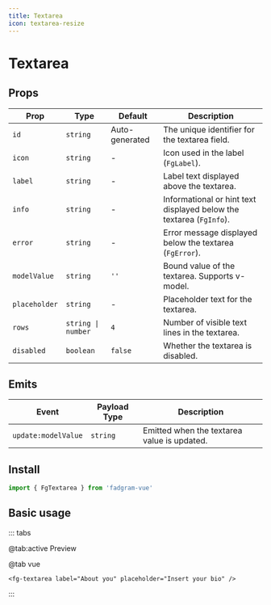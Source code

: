 ```yaml
---
title: Textarea
icon: textarea-resize
---
```


# Textarea

## Props

| Prop          | Type               | Default        | Description                                                         |
| ------------- | ------------------ | -------------- | ------------------------------------------------------------------- |
| `id`          | `string`           | Auto-generated | The unique identifier for the textarea field.                       |
| `icon`        | `string`           | -              | Icon used in the label (`FgLabel`).                                 |
| `label`       | `string`           | -              | Label text displayed above the textarea.                            |
| `info`        | `string`           | -              | Informational or hint text displayed below the textarea (`FgInfo`). |
| `error`       | `string`           | -              | Error message displayed below the textarea (`FgError`).             |
| `modelValue`  | `string`           | `''`           | Bound value of the textarea. Supports v-model.                      |
| `placeholder` | `string`           | -              | Placeholder text for the textarea.                                  |
| `rows`        | `string \| number` | `4`            | Number of visible text lines in the textarea.                       |
| `disabled`    | `boolean`          | `false`        | Whether the textarea is disabled.                                   |

## Emits

| Event               | Payload Type | Description                                 |
| ------------------- | ------------ | ------------------------------------------- |
| `update:modelValue` | `string`     | Emitted when the textarea value is updated. |

## Install

```ts
import { FgTextarea } from 'fadgram-vue'
```

## Basic usage

::: tabs

@tab:active Preview

<fg-textarea label="About you" placeholder="Insert your bio"/>

@tab vue

```vue
<fg-textarea label="About you" placeholder="Insert your bio" />
```

:::
